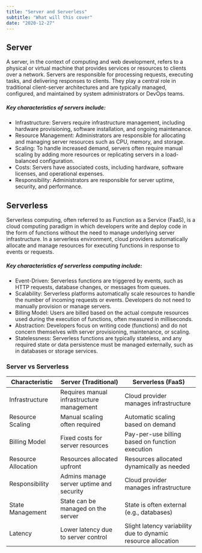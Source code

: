 ```yaml
---
title: "Server and Serverless"
subtitle: "What will this cover"
date: "2020-12-27"
---
```


## Server 

A server, in the context of computing and web development, refers to a physical or virtual machine that provides services or resources to clients over a network. Servers are responsible for processing requests, executing tasks, and delivering responses to clients. They play a central role in traditional client-server architectures and are typically managed, configured, and maintained by system administrators or DevOps teams. 

##### Key characteristics of servers include:

- Infrastructure: Servers require infrastructure management, including hardware provisioning, software installation, and ongoing maintenance.
- Resource Management: Administrators are responsible for allocating and managing server resources such as CPU, memory, and storage.
- Scaling: To handle increased demand, servers often require manual scaling by adding more resources or replicating servers in a load-balanced configuration.
- Costs: Servers have associated costs, including hardware, software licenses, and operational expenses.
- Responsibility: Administrators are responsible for server uptime, security, and performance.

## Serverless

Serverless computing, often referred to as Function as a Service (FaaS), is a cloud computing paradigm in which developers write and deploy code in the form of functions without the need to manage underlying server infrastructure. In a serverless environment, cloud providers automatically allocate and manage resources for executing functions in response to events or requests. 

##### Key characteristics of serverless computing include:

- Event-Driven: Serverless functions are triggered by events, such as HTTP requests, database changes, or messages from queues.
- Scalability: Serverless platforms automatically scale resources to handle the number of incoming requests or events. Developers do not need to manually provision or manage servers.
- Billing Model: Users are billed based on the actual compute resources used during the execution of functions, often measured in milliseconds.
- Abstraction: Developers focus on writing code (functions) and do not concern themselves with server provisioning, maintenance, or scaling.
- Statelessness: Serverless functions are typically stateless, and any required state or data persistence must be managed externally, such as in databases or storage services.


### Server vs Serverless

| Characteristic        | Server (Traditional)                     | Serverless (FaaS)                          |
|-----------------------|-----------------------------------------|--------------------------------------------|
| Infrastructure        | Requires manual infrastructure management | Cloud provider manages infrastructure       |
| Resource Scaling      | Manual scaling often required             | Automatic scaling based on demand           |
| Billing Model         | Fixed costs for server resources         | Pay-per-use billing based on function execution |
| Resource Allocation   | Resources allocated upfront              | Resources allocated dynamically as needed   |
| Responsibility        | Admins manage server uptime and security | Cloud provider manages infrastructure       |
| State Management      | State can be managed on the server       | State is often external (e.g., databases)   |
| Latency               | Lower latency due to server control      | Slight latency variability due to dynamic resource allocation |
